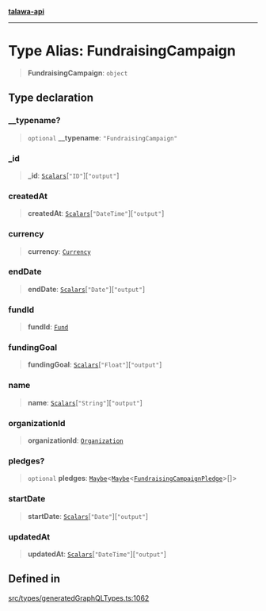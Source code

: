 [**talawa-api**](../../../README.md)

***

# Type Alias: FundraisingCampaign

> **FundraisingCampaign**: `object`

## Type declaration

### \_\_typename?

> `optional` **\_\_typename**: `"FundraisingCampaign"`

### \_id

> **\_id**: [`Scalars`](Scalars.md)\[`"ID"`\]\[`"output"`\]

### createdAt

> **createdAt**: [`Scalars`](Scalars.md)\[`"DateTime"`\]\[`"output"`\]

### currency

> **currency**: [`Currency`](Currency.md)

### endDate

> **endDate**: [`Scalars`](Scalars.md)\[`"Date"`\]\[`"output"`\]

### fundId

> **fundId**: [`Fund`](Fund.md)

### fundingGoal

> **fundingGoal**: [`Scalars`](Scalars.md)\[`"Float"`\]\[`"output"`\]

### name

> **name**: [`Scalars`](Scalars.md)\[`"String"`\]\[`"output"`\]

### organizationId

> **organizationId**: [`Organization`](Organization.md)

### pledges?

> `optional` **pledges**: [`Maybe`](Maybe.md)\<[`Maybe`](Maybe.md)\<[`FundraisingCampaignPledge`](FundraisingCampaignPledge.md)\>[]\>

### startDate

> **startDate**: [`Scalars`](Scalars.md)\[`"Date"`\]\[`"output"`\]

### updatedAt

> **updatedAt**: [`Scalars`](Scalars.md)\[`"DateTime"`\]\[`"output"`\]

## Defined in

[src/types/generatedGraphQLTypes.ts:1062](https://github.com/Suyash878/talawa-api/blob/e4413cec641a837926071678fed3c7f67234e31e/src/types/generatedGraphQLTypes.ts#L1062)
